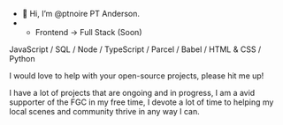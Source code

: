 - 👋 Hi, I’m @ptnoire PT Anderson.
- - Frontend -> Full Stack (Soon)

JavaScript / SQL / Node / TypeScript / Parcel / Babel / HTML & CSS / Python

I would love to help with your open-source projects, please hit me up!

I have a lot of projects that are ongoing and in progress, I am a avid supporter of the FGC
in my free time, I devote a lot of time to helping my local scenes and community thrive in any way I can.
